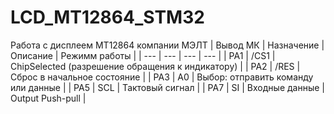 # LCD_MT12864_STM32
Работа с дисплеем MT12864 компании МЭЛТ
| Вывод МК | Назначение | Описание | Режимм работы |
| --- | --- | --- | --- |
| PA1	| /CS1 | ChipSelected (разрешение обращения к индикатору) |
| PA2 | /RES | Сброс в начальное состояние |
| PA3 | A0 | Выбор: отправить команду или данные |
| PA5 | SCL | Тактовый сигнал |
| PA7 | SI | Входные данные | Output Push-pull |


